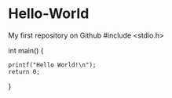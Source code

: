# Hello-World
My first repository on Github
#include <stdio.h>

int main() {

    printf("Hello World!\n");
    return 0;
}

